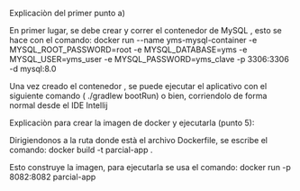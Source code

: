 Explicaciòn del primer punto
a)

En primer lugar, se debe crear y correr el contenedor de MySQL , esto se hace con el comando: docker run --name yms-mysql-container -e MYSQL_ROOT_PASSWORD=root -e MYSQL_DATABASE=yms -e MYSQL_USER=yms_user -e MYSQL_PASSWORD=yms_clave -p 3306:3306 -d mysql:8.0

Una vez creado el contenedor , se puede ejecutar el aplicativo con el siguiente comando ( ./gradlew bootRun) o bien, corriendolo de forma normal desde el IDE Intellij




Explicaciòn para crear la imagen de docker y ejecutarla (punto 5):

Dirigiendonos a la ruta donde està el archivo Dockerfile, se escribe el comando: docker build -t parcial-app .

Esto construye la imagen, para ejecutarla se usa el comando:  docker run -p 8082:8082 parcial-app





